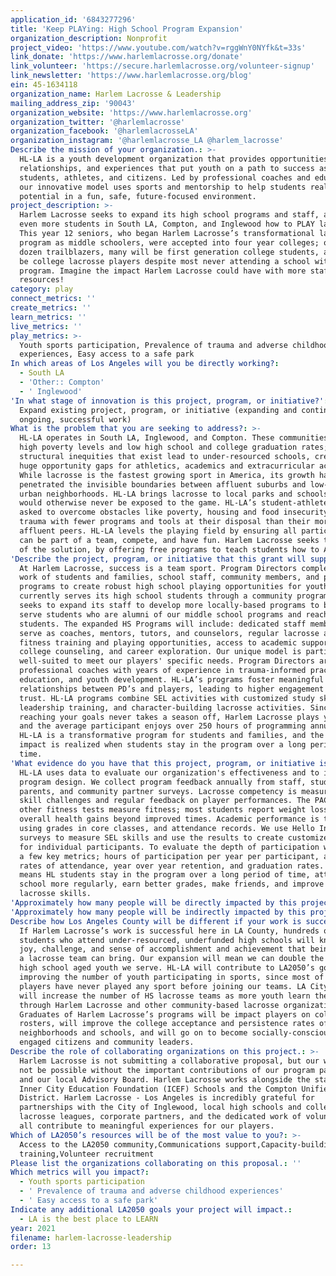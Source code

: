 ```yaml
---
application_id: '6843277296'
title: 'Keep PLAYing: High School Program Expansion'
organization_description: Nonprofit
project_video: 'https://www.youtube.com/watch?v=rggWnY0NYfk&t=33s'
link_donate: 'https://www.harlemlacrosse.org/donate'
link_volunteer: 'https://secure.harlemlacrosse.org/volunteer-signup'
link_newsletter: 'https://www.harlemlacrosse.org/blog'
ein: 45-1634118
organization_name: Harlem Lacrosse & Leadership
mailing_address_zip: '90043'
organization_website: 'https://www.harlemlacrosse.org'
organization_twitter: '@harlemlacrosse'
organization_facebook: '@harlemlacrosseLA'
organization_instagram: '@harlemlacrosse_LA @harlem_lacrosse'
Describe the mission of your organization.: >-
  HL-LA is a youth development organization that provides opportunities,
  relationships, and experiences that put youth on a path to success as
  students, athletes, and citizens. Led by professional coaches and educators,
  our innovative model uses sports and mentorship to help students realize their
  potential in a fun, safe, future-focused environment.
project_description: >-
  Harlem Lacrosse seeks to expand its high school programs and staff, and teach
  even more students in South LA, Compton, and Inglewood how to PLAY lacrosse.
  This year 12 seniors, who began Harlem Lacrosse’s transformational lacrosse
  program as middle schoolers, were accepted into four year colleges; of those
  dozen trailblazers, many will be first generation college students, and 7 will
  be college lacrosse players despite most never attending a school with a HS
  program. Imagine the impact Harlem Lacrosse could have with more staff and
  resources!
category: play
connect_metrics: ''
create_metrics: ''
learn_metrics: ''
live_metrics: ''
play_metrics: >-
  Youth sports participation, Prevalence of trauma and adverse childhood
  experiences, Easy access to a safe park
In which areas of Los Angeles will you be directly working?:
  - South LA
  - 'Other:: Compton'
  - ' Inglewood'
'In what stage of innovation is this project, program, or initiative?': >-
  Expand existing project, program, or initiative (expanding and continuing
  ongoing, successful work)
What is the problem that you are seeking to address?: >-
  HL-LA operates in South LA, Inglewood, and Compton. These communities report
  high poverty levels and low high school and college graduation rates; the
  structural inequities that exist lead to under-resourced schools, creating
  huge opportunity gaps for athletics, academics and extracurricular activities.
  While lacrosse is the fastest growing sport in America, its growth has barely
  penetrated the invisible boundaries between affluent suburbs and low-income,
  urban neighborhoods. HL-LA brings lacrosse to local parks and schools that
  would otherwise never be exposed to the game. HL-LA’s student-athletes are
  asked to overcome obstacles like poverty, housing and food insecurity, and
  trauma with fewer programs and tools at their disposal than their more
  affluent peers. HL-LA levels the playing field by ensuring all participants
  can be part of a team, compete, and have fun. Harlem Lacrosse seeks to be part
  of the solution, by offering free programs to teach students how to Aim High.
'Describe the project, program, or initiative that this grant will support to address the problem identified.': >-
  At Harlem Lacrosse, success is a team sport. Program Directors complement the
  work of students and families, school staff, community members, and peer
  programs to create robust high school playing opportunities for youth. HL-LA
  currently serves its high school students through a community program, but
  seeks to expand its staff to develop more locally-based programs to better
  serve students who are alumni of our middle school programs and reach new
  students. The expanded HS Programs will include: dedicated staff members who
  serve as coaches, mentors, tutors, and counselors, regular lacrosse and
  fitness training and playing opportunities, access to academic support,
  college counseling, and career exploration. Our unique model is particularly
  well-suited to meet our players' specific needs. Program Directors are
  professional coaches with years of experience in trauma-informed practices,
  education, and youth development. HL-LA’s programs foster meaningful
  relationships between PD’s and players, leading to higher engagement and
  trust. HL-LA programs combine SEL activities with customized study skills,
  leadership training, and character-building lacrosse activities. Since
  reaching your goals never takes a season off, Harlem Lacrosse plays year-round
  and the average participant enjoys over 250 hours of programming annually.
  HL-LA is a transformative program for students and families, and the true
  impact is realized when students stay in the program over a long period of
  time.
'What evidence do you have that this project, program, or initiative is or will be successful, and how will you define and measure success?': >-
  HL-LA uses data to evaluate our organization's effectiveness and to inform
  program design. We collect program feedback annually from staff, students,
  parents, and community partner surveys. Lacrosse competency is measured in
  skill challenges and regular feedback on player performances. The PACER and
  other fitness tests measure fitness; most students report weight loss and
  overall health gains beyond improved times. Academic performance is tracked
  using grades in core classes, and attendance records. We use Hello Insight
  surveys to measure SEL skills and use the results to create customized plans
  for individual participants. To evaluate the depth of participation we look at
  a few key metrics; hours of participation per year per participant, annual
  rates of attendance, year over year retention, and graduation rates. Success
  means HL students stay in the program over a long period of time, attend
  school more regularly, earn better grades, make friends, and improve their
  lacrosse skills.
'Approximately how many people will be directly impacted by this project, program, or initiative?': '300'
'Approximately how many people will be indirectly impacted by this project, program, or initiative?': '1000'
Describe how Los Angeles County will be different if your work is successful.: >-
  If Harlem Lacrosse’s work is successful here in LA County, hundreds of
  students who attend under-resourced, underfunded high schools will know the
  joy, challenge, and sense of accomplishment and achievement that being part of
  a lacrosse team can bring. Our expansion will mean we can double the number of
  high school aged youth we serve. HL-LA will contribute to LA2050’s goal of
  improving the number of youth participating in sports, since most of our
  players have never played any sport before joining our teams. LA City schools
  will increase the number of HS lacrosse teams as more youth learn the sport
  through Harlem Lacrosse and other community-based lacrosse organizations.
  Graduates of Harlem Lacrosse’s programs will be impact players on college
  rosters, will improve the college acceptance and persistence rates of their
  neighborhoods and schools, and will go on to become socially-conscious,
  engaged citizens and community leaders.
Describe the role of collaborating organizations on this project.: >-
  Harlem Lacrosse is not submitting a collaborative proposal, but our work would
  not be possible without the important contributions of our program partners
  and our local Advisory Board. Harlem Lacrosse works alongside the staff at
  Inner City Education Foundation (ICEF) Schools and the Compton Unified School
  District. Harlem Lacrosse - Los Angeles is incredibly grateful for
  partnerships with the City of Inglewood, local high schools and colleges,
  lacrosse leagues, corporate partners, and the dedicated work of volunteers who
  all contribute to meaningful experiences for our players.
Which of LA2050’s resources will be of the most value to you?: >-
  Access to the LA2050 community,Communications support,Capacity-building and
  training,Volunteer recruitment
Please list the organizations collaborating on this proposal.: ''
Which metrics will you impact?:
  - Youth sports participation
  - ' Prevalence of trauma and adverse childhood experiences'
  - ' Easy access to a safe park'
Indicate any additional LA2050 goals your project will impact.:
  - LA is the best place to LEARN
year: 2021
filename: harlem-lacrosse-leadership
order: 13

---
```

